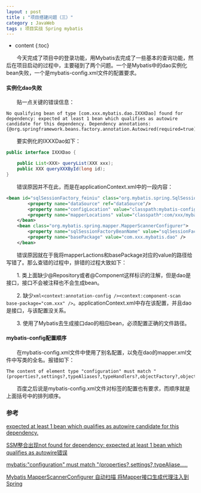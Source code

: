 ```yaml
---
layout : post
title : "项目搭建问题（三）"
category : JavaWeb
tags : 项目实战 Spring mybatis
---
```

* content
{:toc}

　　今天完成了项目中的登录功能，用Mybatis去完成了一些基本的查询功能，然后在项目启动的过程中，主要碰到了两个问题。一个是Mybatis中的dao实例化bean失败，一个是mybatis-config.xml文件的配置要求。




#### 实例化dao失败

　　贴一点关键的错误信息：

```
No qualifying bean of type [com.xxx.mybatis.dao.IXXXDao] found for dependency: expected at least 1 bean which qualifies as autowire candidate for this dependency. Dependency annotations: {@org.springframework.beans.factory.annotation.Autowired(required=true)}
```

　　要实例化的IXXXDao如下：

```java
public interface IXXXDao {

	public List<XXX> queryList(XXX xxx);
	public XXX queryXXXById(long id);
}
```

　　错误原因并不在此，而是在applicationContext.xml中的一段内容：

```xml
<bean id="sqlSessionFactory_feiniu" class="org.mybatis.spring.SqlSessionFactoryBean"> 
		<property name="dataSource" ref="dataSource"/> 
		<property name="configLocation" value="classpath:mybatis-config.xml" />
		<property name="mapperLocations" value="classpath*:com/xxx/mybatis/xml/*.xml" />
	</bean>
	<bean class="org.mybatis.spring.mapper.MapperScannerConfigurer">
		<property name="sqlSessionFactoryBeanName" value="sqlSessionFactory"></property> 
		<property name="basePackage" value="com.xxx.mybatis.dao" />	 
 	</bean>
```

　　错误原因就在于我将mapperLactions和basePackage对应的value的路径给写错了。那么查错的过程中，排错的过程大致如下：

　　1. 类上面缺少@Repository或者@Component这样标识的注解，但是dao是接口，接口不会被注释也不会生成bean。

　　2. 缺少```xml<context:annotation-config /><context:component-scan base-package="com.xxx" />```。applicationContext.xml中存在该配置，并且dao是接口，与该配置没关系。

　　3. 使用了Mybatis去生成接口dao的相应bean，必须配置正确的文件路径。

#### mybatis-config配置顺序

　　在mybatis-config.xml文件中使用了别名配置，以免在dao的mapper.xml文件中写类的全名。报错如下：

```
The content of element type "configuration" must match "(properties?,settings?,typeAliases?,typeHandlers?,objectFactory?,objectWrapperFactory?,plugins?,environments?,databaseIdProvider?,mappers?)".
```

　　百度之后说是mybatis-config.xml文件对标签的配置也有要求，而顺序就是上面括号中的排列顺序。

### 参考

[expected at least 1 bean which qualifies as autowire candidate for this dependency. ](http://blog.csdn.net/zhanghe687/article/details/71214166)

[SSM整合出现not found for dependency: expected at least 1 bean which qualifies as autowire错误](http://blog.csdn.net/grit_icpc/article/details/58141424)

[mybatis:"configuration" must match "(properties?,settings?,typeAliase..... ](http://blog.csdn.net/zhaifengmin/article/details/44707351)

[Mybatis MapperScannerConfigurer 自动扫描 将Mapper接口生成代理注入到Spring](http://www.cnblogs.com/daxin/p/3545040.html)